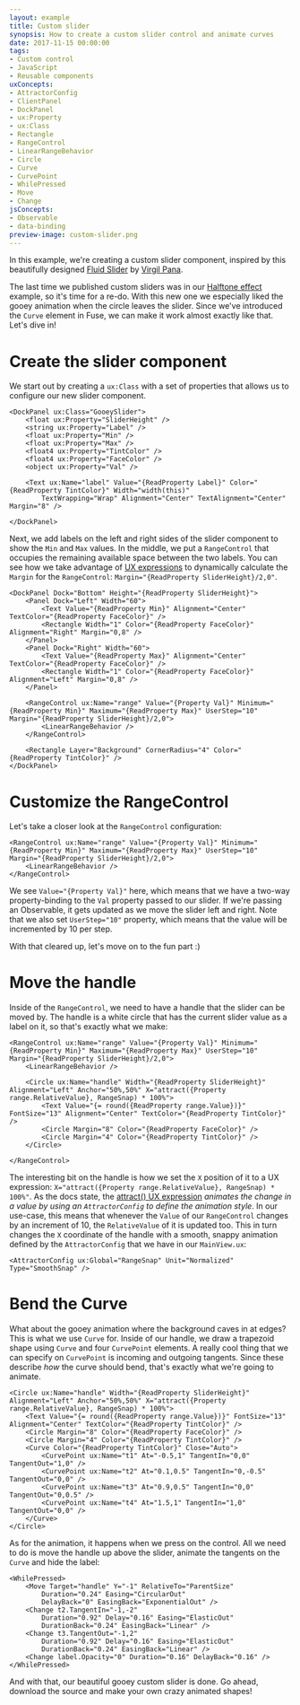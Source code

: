 ```yaml
---
layout: example
title: Custom slider
synopsis: How to create a custom slider control and animate curves
date: 2017-11-15 00:00:00
tags:
- Custom control
- JavaScript
- Reusable components
uxConcepts:
- AttractorConfig
- ClientPanel
- DockPanel
- ux:Property
- ux:Class
- Rectangle
- RangeControl
- LinearRangeBehavior
- Circle
- Curve
- CurvePoint
- WhilePressed
- Move
- Change
jsConcepts:
- Observable
- data-binding
preview-image: custom-slider.png
---
```

In this example, we're creating a custom slider component, inspired by this beautifully designed [Fluid Slider](https://dribbble.com/shots/3868232-ios-Fluid-Slider-ui-ux) by [Virgil Pana](https://dribbble.com/virgilpana).

The last time we published custom sliders was in our [Halftone effect](https://fuse-open.github.io/examples/halftone-effect) example, so it's time for a re-do. With this new one we especially liked the gooey animation when the circle leaves the slider. Since we've introduced the `Curve` element in Fuse, we can make it work almost exactly like that. Let's dive in!

# Create the slider component

We start out by creating a `ux:Class` with a set of properties that allows us to configure our new slider component.
```
<DockPanel ux:Class="GooeySlider">
    <float ux:Property="SliderHeight" />
    <string ux:Property="Label" />
    <float ux:Property="Min" />
    <float ux:Property="Max" />
    <float4 ux:Property="TintColor" />
    <float4 ux:Property="FaceColor" />
    <object ux:Property="Val" />

    <Text ux:Name="label" Value="{ReadProperty Label}" Color="{ReadProperty TintColor}" Width="width(this)"
        TextWrapping="Wrap" Alignment="Center" TextAlignment="Center" Margin="8" />

</DockPanel>
```
Next, we add labels on the left and right sides of the slider component to show the `Min` and `Max` values. In the middle, we put a `RangeControl` that occupies the remaining available space between the two labels. You can see how we take advantage of [UX expressions](https://fuse-open.github.io/docs/ux-markup/expressions) to dynamically calculate the `Margin` for the `RangeControl`: `Margin="{ReadProperty SliderHeight}/2,0"`.
```
<DockPanel Dock="Bottom" Height="{ReadProperty SliderHeight}">
    <Panel Dock="Left" Width="60">
        <Text Value="{ReadProperty Min}" Alignment="Center" TextColor="{ReadProperty FaceColor}" />
        <Rectangle Width="1" Color="{ReadProperty FaceColor}" Alignment="Right" Margin="0,8" />
    </Panel>
    <Panel Dock="Right" Width="60">
        <Text Value="{ReadProperty Max}" Alignment="Center" TextColor="{ReadProperty FaceColor}" />
        <Rectangle Width="1" Color="{ReadProperty FaceColor}" Alignment="Left" Margin="0,8" />
    </Panel>

    <RangeControl ux:Name="range" Value="{Property Val}" Minimum="{ReadProperty Min}" Maximum="{ReadProperty Max}" UserStep="10" Margin="{ReadProperty SliderHeight}/2,0">
        <LinearRangeBehavior />
    </RangeControl>

    <Rectangle Layer="Background" CornerRadius="4" Color="{ReadProperty TintColor}" />
</DockPanel>
```

# Customize the RangeControl

Let's take a closer look at the `RangeControl` configuration:
```
<RangeControl ux:Name="range" Value="{Property Val}" Minimum="{ReadProperty Min}" Maximum="{ReadProperty Max}" UserStep="10" Margin="{ReadProperty SliderHeight}/2,0">
    <LinearRangeBehavior />
</RangeControl>
```
We see `Value="{Property Val}"` here, which means that we have a two-way property-binding to the `Val` property passed to our slider. If we're passing an Observable, it gets updated as we move the slider left and right. Note that we also set `UserStep="10"` property, which means that the value will be incremented by 10 per step.

With that cleared up, let's move on to the fun part :)

# Move the handle

Inside of the `RangeControl`, we need to have a handle that the slider can be moved by. The handle is a white circle that has the current slider value as a label on it, so that's exactly what we make:
```
<RangeControl ux:Name="range" Value="{Property Val}" Minimum="{ReadProperty Min}" Maximum="{ReadProperty Max}" UserStep="10" Margin="{ReadProperty SliderHeight}/2,0">
    <LinearRangeBehavior />

    <Circle ux:Name="handle" Width="{ReadProperty SliderHeight}" Alignment="Left" Anchor="50%,50%" X="attract({Property range.RelativeValue}, RangeSnap) * 100%">
        <Text Value="{= round({ReadProperty range.Value})}" FontSize="13" Alignment="Center" TextColor="{ReadProperty TintColor}" />
        <Circle Margin="8" Color="{ReadProperty FaceColor}" />
        <Circle Margin="4" Color="{ReadProperty TintColor}" />
    </Circle>

</RangeControl>
```
The interesting bit on the handle is how we set the `X` position of it to a UX expression: `X="attract({Property range.RelativeValue}, RangeSnap) * 100%"`. As the docs state, the [attract() UX expression](https://fuse-open.github.io/docs/ux-markup/expressions#misc) _animates the change in a value by using an `AttractorConfig` to define the animation style_. In our use-case, this means that whenever the `Value` of our `RangeControl` changes by an increment of 10, the `RelativeValue` of it is updated too. This in turn changes the `X` coordinate of the handle with a smooth, snappy animation defined by the `AttractorConfig` that we have in our `MainView.ux`:
```
<AttractorConfig ux:Global="RangeSnap" Unit="Normalized" Type="SmoothSnap" />
```

# Bend the Curve

What about the gooey animation where the background caves in at edges? This is what we use `Curve` for. Inside of our handle, we draw a trapezoid shape using `Curve` and four `CurvePoint` elements. A really cool thing that we can specify on `CurvePoint` is incoming and outgoing tangents. Since these describe _how_ the curve should bend, that's exactly what we're going to animate.
```
<Circle ux:Name="handle" Width="{ReadProperty SliderHeight}" Alignment="Left" Anchor="50%,50%" X="attract({Property range.RelativeValue}, RangeSnap) * 100%">
    <Text Value="{= round({ReadProperty range.Value})}" FontSize="13" Alignment="Center" TextColor="{ReadProperty TintColor}" />
    <Circle Margin="8" Color="{ReadProperty FaceColor}" />
    <Circle Margin="4" Color="{ReadProperty TintColor}" />
    <Curve Color="{ReadProperty TintColor}" Close="Auto">
        <CurvePoint ux:Name="t1" At="-0.5,1" TangentIn="0,0" TangentOut="1,0" />
        <CurvePoint ux:Name="t2" At="0.1,0.5" TangentIn="0,-0.5" TangentOut="0,0" />
        <CurvePoint ux:Name="t3" At="0.9,0.5" TangentIn="0,0" TangentOut="0,0.5" />
        <CurvePoint ux:Name="t4" At="1.5,1" TangentIn="1,0" TangentOut="0,0" />
    </Curve>
</Circle>
```
As for the animation, it happens when we press on the control. All we need to do is move the handle up above the slider, animate the tangents on the `Curve` and hide the label:
```
<WhilePressed>
    <Move Target="handle" Y="-1" RelativeTo="ParentSize"
        Duration="0.24" Easing="CircularOut"
        DelayBack="0" EasingBack="ExponentialOut" />
    <Change t2.TangentIn="-1,-2"
        Duration="0.92" Delay="0.16" Easing="ElasticOut"
        DurationBack="0.24" EasingBack="Linear" />
    <Change t3.TangentOut="-1,2"
        Duration="0.92" Delay="0.16" Easing="ElasticOut"
        DurationBack="0.24" EasingBack="Linear" />
    <Change label.Opacity="0" Duration="0.16" DelayBack="0.16" />
</WhilePressed>
```
And with that, our beautiful gooey custom slider is done. Go ahead, download the source and make your own crazy animated shapes!
